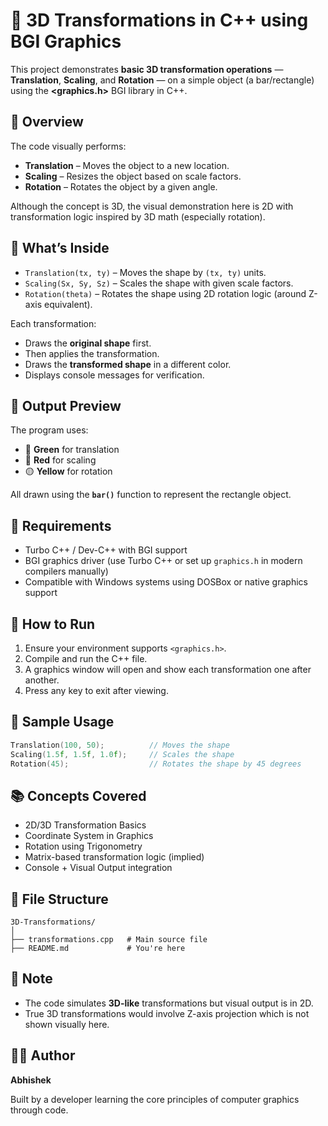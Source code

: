 
# 🧊 3D Transformations in C++ using BGI Graphics

This project demonstrates **basic 3D transformation operations** — **Translation**, **Scaling**, and **Rotation** — on a simple object (a bar/rectangle) using the **<graphics.h>** BGI library in C++.

## 📌 Overview

The code visually performs:
- **Translation** – Moves the object to a new location.
- **Scaling** – Resizes the object based on scale factors.
- **Rotation** – Rotates the object by a given angle.

Although the concept is 3D, the visual demonstration here is 2D with transformation logic inspired by 3D math (especially rotation).

## 🧪 What’s Inside

- `Translation(tx, ty)` – Moves the shape by `(tx, ty)` units.
- `Scaling(Sx, Sy, Sz)` – Scales the shape with given scale factors.
- `Rotation(theta)` – Rotates the shape using 2D rotation logic (around Z-axis equivalent).

Each transformation:
- Draws the **original shape** first.
- Then applies the transformation.
- Draws the **transformed shape** in a different color.
- Displays console messages for verification.

## 🎨 Output Preview

The program uses:
- 💚 **Green** for translation
- 🔴 **Red** for scaling
- 🟡 **Yellow** for rotation

All drawn using the **`bar()`** function to represent the rectangle object.

## 🔧 Requirements

- Turbo C++ / Dev-C++ with BGI support  
- BGI graphics driver (use Turbo C++ or set up `graphics.h` in modern compilers manually)
- Compatible with Windows systems using DOSBox or native graphics support

## 🚀 How to Run

1. Ensure your environment supports `<graphics.h>`.
2. Compile and run the C++ file.
3. A graphics window will open and show each transformation one after another.
4. Press any key to exit after viewing.

## 📌 Sample Usage

```cpp
Translation(100, 50);          // Moves the shape
Scaling(1.5f, 1.5f, 1.0f);     // Scales the shape
Rotation(45);                  // Rotates the shape by 45 degrees
```

## 📚 Concepts Covered

- 2D/3D Transformation Basics
- Coordinate System in Graphics
- Rotation using Trigonometry
- Matrix-based transformation logic (implied)
- Console + Visual Output integration

## 📁 File Structure

```
3D-Transformations/
│
├── transformations.cpp   # Main source file
├── README.md             # You're here
```

## 🧠 Note

- The code simulates **3D-like** transformations but visual output is in 2D.
- True 3D transformations would involve Z-axis projection which is not shown visually here.

## 👨‍💻 Author

**Abhishek**

Built by a developer learning the core principles of computer graphics through code.
